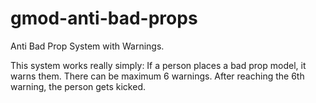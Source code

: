 # gmod-anti-bad-props
Anti Bad Prop System with Warnings.

This system works really simply:
If a person places a bad prop model, it warns them. There can be maximum 6 warnings.
After reaching the 6th warning, the person gets kicked.
